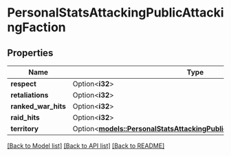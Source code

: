 # PersonalStatsAttackingPublicAttackingFaction

## Properties

Name | Type | Description | Notes
------------ | ------------- | ------------- | -------------
**respect** | Option<**i32**> |  | [optional]
**retaliations** | Option<**i32**> |  | [optional]
**ranked_war_hits** | Option<**i32**> |  | [optional]
**raid_hits** | Option<**i32**> |  | [optional]
**territory** | Option<[**models::PersonalStatsAttackingPublicAttackingFactionTerritory**](PersonalStatsAttackingPublic_attacking_faction_territory.md)> |  | [optional]

[[Back to Model list]](../README.md#documentation-for-models) [[Back to API list]](../README.md#documentation-for-api-endpoints) [[Back to README]](../README.md)


